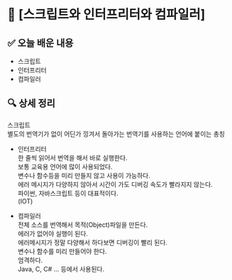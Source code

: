 # 📌 [스크립트와 인터프리터와 컴파일러]

## ✅ 오늘 배운 내용
- 스크립트
- 인터프리터
- 컴파일러

## 🔍 상세 정리
스크립트  
    별도의 번역기가 없이 어딘가 낑겨서 돌아가는 번역기를 
    사용하는 언어에 붙이는 총칭 

- 인터프리터  
    한 줄씩 읽어서 번역을 해서 바로 실행한다.  
    보통 교육용 언어에 많이 사용되었다.  
    변수나 함수등을 미리 만들지 않고 사용이 가능하다.  
    에러 메시지가 다양하지 않아서 시간이 가도 디버깅 속도가 빨라지지 않는다.  
    파이썬, 자바스크립트 등이 대표적이다.  
    (IOT)  

- 컴파일러  
    전체 소스를 번역해서 목적(Object)파일을 만든다.  
    에러가 없어야 실행이 된다.  
    에러메시지가 정말 다양해서 하다보면 디버깅이 빨리 된다.  
    변수나 함수를 미리 만들어야 한다.  
    엄격하다.  
    Java, C, C# ... 등에서 사용된다.  